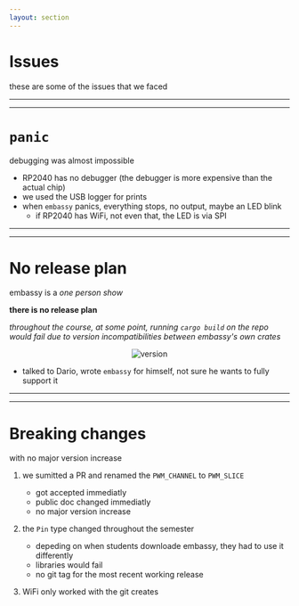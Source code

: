 ```yaml
---
layout: section
---
```

# Issues
these are some of the issues that we faced

---
---
# `panic`
debugging was almost impossible

- RP2040 has no debugger (the debugger is more expensive than the actual chip)
- we used the USB logger for prints
- when `embassy` panics, everything stops, no output, maybe an LED blink
  - if RP2040 has WiFi, not even that, the LED is via SPI

---
---
# No release plan
embassy is a *one person show*

**there is no release plan**

*throughout the course, at some point, running `cargo build` on the repo would fail due to version incompatibilities between embassy's own crates*

<center>

![version](/issues/version.png)

</center>

- talked to Dario, wrote `embassy` for himself, not sure he wants to fully support it

---
---
# Breaking changes
with no major version increase

1. we sumitted a PR and renamed the `PWM_CHANNEL` to `PWM_SLICE`
   - got accepted immediatly
   - public doc changed immediatly
   - no major version increase

2. the `Pin` type changed throughout the semester
   - depeding on when students downloade embassy, they had to use it differently
   - libraries would fail
   - no git tag for the most recent working release

3. WiFi only worked with the git creates
